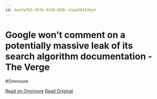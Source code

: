 ```yaml
---
id: 6eafaf63-997e-4430-858c-a1aa504936e4
---
```


# Google won’t comment on a potentially massive leak of its search algorithm documentation - The Verge
#Omnivore

[Read on Omnivore](https://omnivore.app/me/google-won-t-comment-on-a-potentially-massive-leak-of-its-search-18fdbf59010)
[Read Original](https://www.theverge.com/2024/5/28/24166177/google-search-ranking-algorithm-leak-documents-link-seo)

